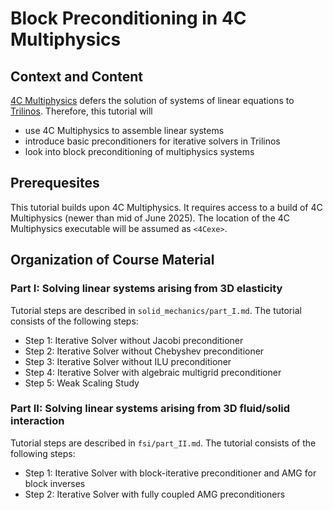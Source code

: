 # Block Preconditioning in 4C Multiphysics

## Context and Content

[4C Multiphysics](https://4c-multiphysics.org) defers the solution of systems of linear equations to [Trilinos](https://trilinos.github.io).
Therefore, this tutorial will

- use 4C Multiphysics to assemble linear systems
- introduce basic preconditioners for iterative solvers in Trilinos
- look into block preconditioning of multiphysics systems

## Prerequesites

This tutorial builds upon 4C Multiphysics. It requires access to a build of 4C Multiphysics (newer than mid of June 2025). The location of the 4C Multiphysics executable will be assumed as `<4Cexe>`.

## Organization of Course Material

### Part I: Solving linear systems arising from 3D elasticity

Tutorial steps are described in `solid_mechanics/part_I.md`. The tutorial consists of the following steps:

- Step 1: Iterative Solver without Jacobi preconditioner
- Step 2: Iterative Solver without Chebyshev preconditioner
- Step 3: Iterative Solver without ILU preconditioner
- Step 4: Iterative Solver with algebraic multigrid preconditioner
- Step 5: Weak Scaling Study

### Part II: Solving linear systems arising from 3D fluid/solid interaction

Tutorial steps are described in `fsi/part_II.md`. The tutorial consists of the following steps:

- Step 1: Iterative Solver with block-iterative preconditioner and AMG for block inverses
- Step 2: Iterative Solver with fully coupled AMG preconditioners
